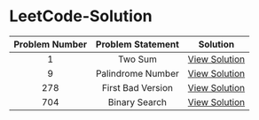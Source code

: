 # LeetCode-Solution

|Problem Number|Problem Statement|Solution|
|:---:|:---:|:---:|
| 1 | Two Sum | [View Solution](https://github.com/anurag629/LeetCode-Solution/blob/main/1.%20Two%20Sum.py) |
| 9 | Palindrome Number | [View Solution](https://github.com/anurag629/LeetCode-Solution/blob/main/9.%20Palindrome%20Number.py) |
| 278 | First Bad Version | [View Solution](https://github.com/anurag629/LeetCode-Solution/blob/main/278.%20First%20Bad%20Version.py) |
| 704 | Binary Search | [View Solution](https://github.com/anurag629/LeetCode-Solution/blob/main/704.%20Binary%20Search.py) |
